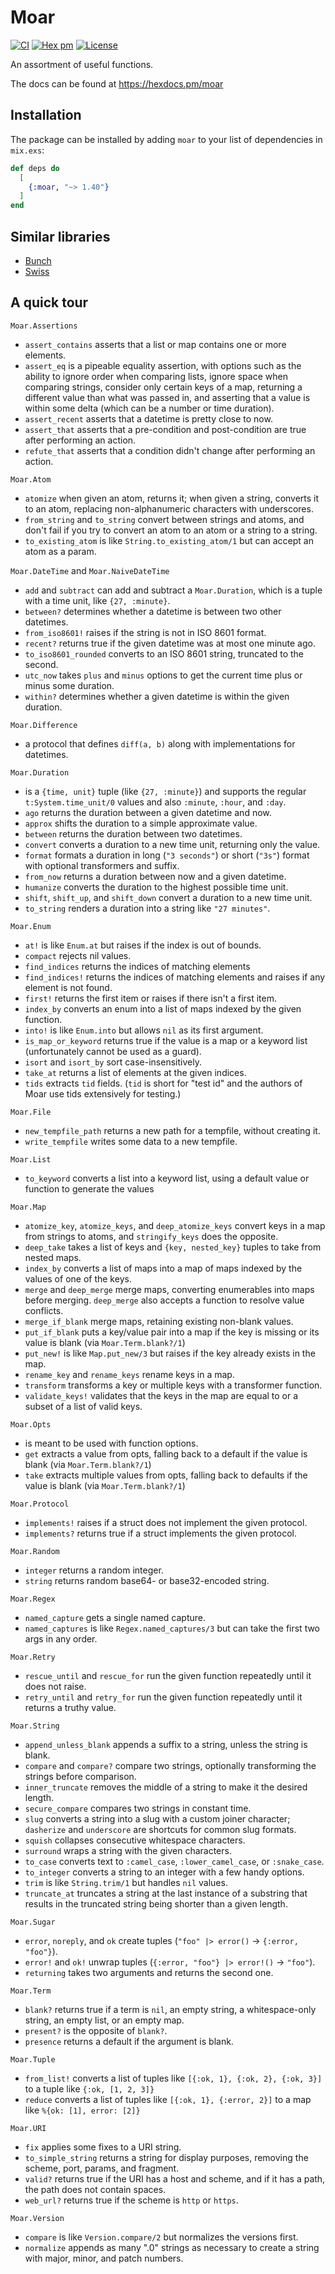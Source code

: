 # Moar

[![CI](https://github.com/synchronal/moar/actions/workflows/tests.yml/badge.svg)](https://github.com/synchronal/moar/actions)
[![Hex pm](http://img.shields.io/hexpm/v/moar.svg?style=flat)](https://hex.pm/packages/moar) [![License](http://img.shields.io/github/license/synchronal/moar.svg?style=flat)](https://github.com/synchronal/moar/blob/main/LICENSE.md)

An assortment of useful functions.

The docs can be found at https://hexdocs.pm/moar

## Installation

The package can be installed by adding `moar` to your list of dependencies in `mix.exs`:

```elixir
def deps do
  [
    {:moar, "~> 1.40"}
  ]
end
```

## Similar libraries

- [Bunch](https://hexdocs.pm/bunch/readme.html)
- [Swiss](https://hexdocs.pm/swiss/readme.html)

## A quick tour

`Moar.Assertions`

- `assert_contains` asserts that a list or map contains one or more elements.
- `assert_eq` is a pipeable equality assertion, with options such as the ability to ignore order when comparing lists,
  ignore space when comparing strings, consider only certain keys of a map, returning a different value than what was
  passed in, and asserting that a value is within some delta (which can be a number or time duration).
- `assert_recent` asserts that a datetime is pretty close to now.
- `assert_that` asserts that a pre-condition and post-condition are true after performing an action.
- `refute_that` asserts that a condition didn't change after performing an action.

`Moar.Atom`

- `atomize` when given an atom, returns it; when given a string, converts it to an atom, replacing non-alphanumeric
  characters with underscores.
- `from_string` and `to_string` convert between strings and atoms, and don't fail if you try to convert an atom to an atom
  or a string to a string.
- `to_existing_atom` is like `String.to_existing_atom/1` but can accept an atom as a param.

`Moar.DateTime` and `Moar.NaiveDateTime`

- `add` and `subtract` can add and subtract a `Moar.Duration`, which is a tuple with a time unit, like `{27, :minute}`.
- `between?` determines whether a datetime is between two other datetimes.
- `from_iso8601!` raises if the string is not in ISO 8601 format.
- `recent?` returns true if the given datetime was at most one minute ago.
- `to_iso8601_rounded` converts to an ISO 8601 string, truncated to the second.
- `utc_now` takes `plus` and `minus` options to get the current time plus or minus some duration.
- `within?` determines whether a given datetime is within the given duration.

`Moar.Difference`

- a protocol that defines `diff(a, b)` along with implementations for datetimes.

`Moar.Duration`

- is a `{time, unit}` tuple (like `{27, :minute}`) and supports the regular `t:System.time_unit/0` values and also
  `:minute`, `:hour`, and `:day`.
- `ago` returns the duration between a given datetime and now.
- `approx` shifts the duration to a simple approximate value.
- `between` returns the duration between two datetimes.
- `convert` converts a duration to a new time unit, returning only the value.
- `format` formats a duration in long (`"3 seconds"`) or short (`"3s"`) format with optional transformers and suffix.
- `from_now` returns a duration between now and a given datetime.
- `humanize` converts the duration to the highest possible time unit.
- `shift`, `shift_up`, and `shift_down` convert a duration to a new time unit.
- `to_string` renders a duration into a string like `"27 minutes"`.

`Moar.Enum`

- `at!` is like `Enum.at` but raises if the index is out of bounds.
- `compact` rejects nil values.
- `find_indices` returns the indices of matching elements
- `find_indices!` returns the indices of matching elements and raises if any element is not found.
- `first!` returns the first item or raises if there isn't a first item.
- `index_by` converts an enum into a list of maps indexed by the given function.
- `into!` is like `Enum.into` but allows `nil` as its first argument.
- `is_map_or_keyword` returns true if the value is a map or a keyword list (unfortunately cannot be used as a guard).
- `isort` and `isort_by` sort case-insensitively.
- `take_at` returns a list of elements at the given indices.
- `tids` extracts `tid` fields. (`tid` is short for "test id" and the authors of Moar use tids extensively for testing.)

`Moar.File`

- `new_tempfile_path` returns a new path for a tempfile, without creating it.
- `write_tempfile` writes some data to a new tempfile.

`Moar.List`

- `to_keyword` converts a list into a keyword list, using a default value or function to generate the values

`Moar.Map`

- `atomize_key`, `atomize_keys`, and `deep_atomize_keys` convert keys in a map from strings to atoms, and `stringify_keys`
  does the opposite.
- `deep_take` takes a list of keys and `{key, nested_key}` tuples to take from nested maps.
- `index_by` converts a list of maps into a map of maps indexed by the values of one of the keys.
- `merge` and `deep_merge` merge maps, converting enumerables into maps before merging. `deep_merge` also accepts a
  function to resolve value conflicts.
- `merge_if_blank` merge maps, retaining existing non-blank values.
- `put_if_blank` puts a key/value pair into a map if the key is missing or its value is blank (via `Moar.Term.blank?/1`)
- `put_new!` is like `Map.put_new/3` but raises if the key already exists in the map.
- `rename_key` and `rename_keys` rename keys in a map.
- `transform` transforms a key or multiple keys with a transformer function.
- `validate_keys!` validates that the keys in the map are equal to or a subset of a list of valid keys.

`Moar.Opts`

- is meant to be used with function options.
- `get` extracts a value from opts, falling back to a default if the value is blank (via `Moar.Term.blank?/1`)
- `take` extracts multiple values from opts, falling back to defaults if the value is blank (via `Moar.Term.blank?/1`)

`Moar.Protocol`

- `implements!` raises if a struct does not implement the given protocol.
- `implements?` returns true if a struct implements the given protocol.

`Moar.Random`

- `integer` returns a random integer.
- `string` returns random base64- or base32-encoded string.

`Moar.Regex`

- `named_capture` gets a single named capture.
- `named_captures` is like `Regex.named_captures/3` but can take the first two args in any order.

`Moar.Retry`

- `rescue_until` and `rescue_for` run the given function repeatedly until it does not raise.
- `retry_until` and `retry_for` run the given function repeatedly until it returns a truthy value.

`Moar.String`

- `append_unless_blank` appends a suffix to a string, unless the string is blank.
- `compare` and `compare?` compare two strings, optionally transforming the strings before comparison.
- `inner_truncate` removes the middle of a string to make it the desired length.
- `secure_compare` compares two strings in constant time.
- `slug` converts a string into a slug with a custom joiner character; `dasherize` and `underscore` are shortcuts for
  common slug formats.
- `squish` collapses consecutive whitespace characters.
- `surround` wraps a string with the given characters.
- `to_case` converts text to `:camel_case`, `:lower_camel_case`, or `:snake_case`.
- `to_integer` converts a string to an integer with a few handy options.
- `trim` is like `String.trim/1` but handles `nil` values.
- `truncate_at` truncates a string at the last instance of a substring that results in the truncated string being shorter
  than a given length.

`Moar.Sugar`

- `error`, `noreply`, and `ok` create tuples (`"foo" |> error()` -> `{:error, "foo"}`).
- `error!` and `ok!` unwrap tuples (`{:error, "foo"} |> error!()` -> `"foo"`).
- `returning` takes two arguments and returns the second one.

`Moar.Term`

- `blank?` returns true if a term is `nil`, an empty string, a whitespace-only string, an empty list, or an empty map.
- `present?` is the opposite of `blank?`.
- `presence` returns a default if the argument is blank.

`Moar.Tuple`

- `from_list!` converts a list of tuples like `[{:ok, 1}, {:ok, 2}, {:ok, 3}]` to a tuple like `{:ok, [1, 2, 3]}`
- `reduce` converts a list of tuples like `[{:ok, 1}, {:error, 2}]` to a map like `%{ok: [1], error: [2]}`

`Moar.URI`

- `fix` applies some fixes to a URI string.
- `to_simple_string` returns a string for display purposes, removing the scheme, port, params, and fragment.
- `valid?` returns true if the URI has a host and scheme, and if it has a path, the path does not contain spaces.
- `web_url?` returns true if the scheme is `http` or `https`.

`Moar.Version`

- `compare` is like `Version.compare/2` but normalizes the versions first.
- `normalize` appends as many ".0" strings as necessary to create a string with major, minor, and patch numbers.
